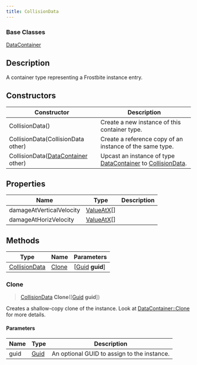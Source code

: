 ```yaml
---
title: CollisionData
---
```

### Base Classes

[DataContainer](/vext/ref/shared/class/datacontainer)

## Description

A container type representing a Frostbite instance entry.

## Constructors

| Constructor                                                              | Description                                                                                                       |
| ------------------------------------------------------------------------ | ----------------------------------------------------------------------------------------------------------------- |
| CollisionData()                                                          | Create a new instance of this container type.                                                                     |
| CollisionData(CollisionData other)                                       | Create a reference copy of an instance of the same type.                                                          |
| CollisionData([DataContainer](/vext/ref/shared/class/datacontainer) other) | Upcast an instance of type [DataContainer](/vext/ref/shared/class/datacontainer) to [CollisionData](/vext/ref/fb/collisiondata/). |

## Properties

| Name                     | Type                     | Description |
| ------------------------ | ------------------------ | ----------- |
| damageAtVerticalVelocity | [ValueAtX](/vext/ref/fb/valueatx/)\[\] |             |
| damageAtHorizVelocity    | [ValueAtX](/vext/ref/fb/valueatx/)\[\] |             |

## Methods

| Type                           | Name            | Parameters                                     |
| ------------------------------ | --------------- | ---------------------------------------------- |
| [CollisionData](/vext/ref/fb/collisiondata/) | [Clone](#clone) | \[[Guid](/vext/ref/shared/class/guid) **guid**\] |

### Clone

> [CollisionData](/vext/ref/fb/collisiondata/) **Clone**(\[[Guid](/vext/ref/shared/class/guid) **guid**\])

Creates a shallow-copy clone of the instance. Look at [DataContainer::Clone](/vext/ref/shared/class/datacontainer#clone) for more details.

#### Parameters

| Name | Type         | Description                                 |
| ---- | ------------ | ------------------------------------------- |
| guid | [Guid](/vext/ref/shared/class/guid/) | An optional GUID to assign to the instance. |
